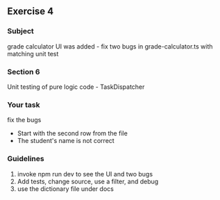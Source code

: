 <h2>Exercise 4</h2>

<h3>Subject</h3> 
grade calculator UI was added - fix two bugs in grade-calculator.ts with matching unit test

<h3>Section 6 </h3>
Unit testing of pure logic code - TaskDispatcher


<h3>Your task</h3>
fix the bugs
<ul>
<li>Start with the second row from the file</li>
<li>The student's name is not correct
</li>
</ul>

<h3>Guidelines</h3>
<ol>
<li>invoke npm run dev to see the UI and two bugs</li>
<li>Add tests, change source, use a filter, and debug</li>
<li>use the dictionary file under docs </li>
</ol>
